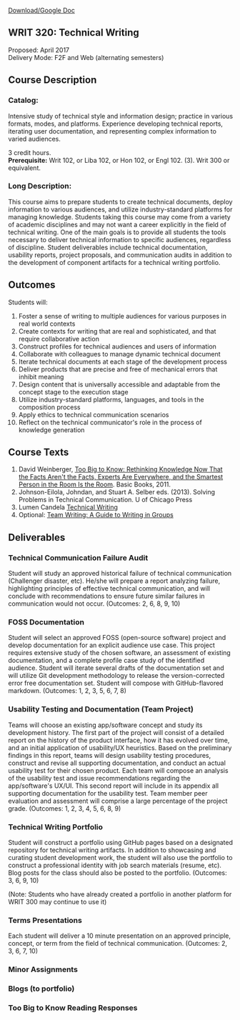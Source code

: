 [Download/Google Doc](https://docs.google.com/document/d/16uAmfR86gqaT7j14YT--E_g09Vk8UoPCzvT6sm86Gbs) 

## WRIT 320: Technical Writing
Proposed: April 2017  
Delivery Mode: F2F and Web (alternating semesters)  

## Course Description
### Catalog:

Intensive study of technical style and information design; practice in various formats, modes, and platforms. Experience developing technical reports, iterating user documentation, and representing complex information to varied audiences.

3 credit hours.   
**Prerequisite:** Writ 102, or Liba 102, or Hon 102, or Engl 102. (3). Writ 300 or equivalent.

### Long Description:

This course aims to prepare students to create technical documents, deploy information to various audiences, and utilize industry-standard platforms for managing knowledge. Students taking this course may come from a variety of academic disciplines and may not want a career explicitly in the field of technical writing. One of the main goals is to provide all students the tools necessary to deliver technical information to specific audiences, regardless of discipline. Student deliverables include technical documentation, usability reports, project proposals, and communication audits in addition to the development of component artifacts for a technical writing portfolio.

## Outcomes
Students will:
1. Foster a sense of writing to multiple audiences for various purposes in real world contexts
2. Create contexts for writing that are real and sophisticated, and that require collaborative action
3. Construct profiles for technical audiences and users of information
4. Collaborate with colleagues to manage dynamic technical document
5. Iterate technical documents at each stage of the development process
6. Deliver products that are precise and free of mechanical errors that inhibit meaning
7. Design content that is universally accessible and adaptable from the concept stage to the execution stage
8. Utilize industry-standard platforms, languages, and tools in the composition process
9. Apply ethics to technical communication scenarios
10. Reflect on the technical communicator's role in the process of knowledge generation

## Course Texts
1. David Weinberger, [Too Big to Know: Rethinking Knowledge Now That the Facts Aren't the Facts, Experts Are Everywhere, and the Smartest Person in the Room Is the Room](https://www.google.com/url?q=https://www.amazon.com/Too-Big-Know-Rethinking-Everywhere/dp/0465085962&sa=D&ust=1496270192168000&usg=AFQjCNGSXn0nhFioSD__avDSYIeV-mj3Aw). Basic Books, 2011.
2. Johnson-Eilola, Johndan, and Stuart A. Selber eds. (2013). Solving Problems in Technical Communication. U of Chicago Press
3. Lumen Candela [Technical Writing](https://www.google.com/url?q=https://courses.lumenlearning.com/olemiss-technicalwriting/&sa=D&ust=1496270192169000&usg=AFQjCNE0YIVidcoQuQd_Mz55Q5Xqkxp1EA)
4. Optional: [Team Writing: A Guide to Writing in Groups](https://www.google.com/url?q=https://www.amazon.com/Team-Writing-Guide-Working-Groups/dp/0312565828/ref%3Dsr_1_1?s%3Dbooks%26ie%3DUTF8%26qid%3D1492464478%26sr%3D1-1%26keywords%3Dtechnical%2Bwriting%2Bfor%2Bteams&sa=D&ust=1496270192170000&usg=AFQjCNHBQz9TztjjtflvG51fWqpjcSiZhA)

## Deliverables

### Technical Communication Failure Audit
Student will study an approved historical failure of technical communication (Challenger disaster, etc). He/she will prepare a report analyzing failure, highlighting principles of effective technical communication, and will conclude with recommendations to ensure future similar failures in communication would not occur. (Outcomes: 2, 6, 8, 9, 10)

### FOSS Documentation
Student will select an approved FOSS (open-source software) project and develop documentation for an explicit audience use case. This project requires extensive study of the chosen software, an assessment of existing documentation, and a complete profile case study of the identified audience. Student will iterate several drafts of the documentation set and will utilize Git development methodology to release the version-corrected error free documentation set. Student will compose with GitHub-flavored markdown. (Outcomes: 1, 2, 3, 5, 6, 7, 8)

### Usability Testing and Documentation (Team Project)
Teams will choose an existing app/software concept and study its development history. The first part of the project will consist of a detailed report on the history of the product interface, how it has evolved over time, and an initial application of usability/UX heuristics. Based on the preliminary findings in this report, teams will design usability testing procedures, construct and revise all supporting documentation, and conduct an actual usability test for their chosen product. Each team will compose an analysis of the usability test and issue recommendations regarding the app/software's UX/UI. This second report will include in its appendix all supporting documentation for the usability test. Team member peer evaluation and assessment will comprise a large percentage of the project grade. (Outcomes: 1, 2, 3, 4, 5, 6, 8, 9)

### Technical Writing Portfolio
Student will construct a portfolio using GitHub pages based on a designated repository for technical writing artifacts. In addition to showcasing and curating student development work, the student will also use the portfolio to construct a professional identity with job search materials (resume, etc). Blog posts for the class should also be posted to the portfolio. (Outcomes: 3, 6, 9, 10)

(Note: Students who have already created a portfolio in another platform for WRIT 300 may continue to use it)

### Terms Presentations
Each student will deliver a 10 minute presentation on an approved principle, concept, or term from the field of technical communication. (Outcomes: 2, 3, 6, 7, 10)

### Minor Assignments
### Blogs (to portfolio)
### Too Big to Know Reading Responses


